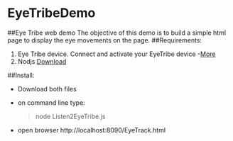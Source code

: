 EyeTribeDemo
============

##Eye Tribe web demo 
The objective of this demo is to build a simple html page to display the eye movements on the page.
##Requirements:
1. Eye Tribe device.
Connect and activate your EyeTribe device -<a href="https://s3.eu-central-1.amazonaws.com/theeyetribe.com/theeyetribe.com/dev/start/index.html">More</a>
2. Nodjs
<a href="https://nodejs.org/en/download/">Download</a>


##Install:

 - Download both files

 - on command line type:
   > node Listen2EyeTribe.js

 - open browser 
   http://localhost:8090/EyeTrack.html
